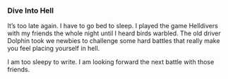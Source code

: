 ### Dive Into Hell
It’s too late again. I have to go bed to sleep. I played the game Helldivers with my friends the whole night until I heard birds warbled. The old driver Dolphin took we newbies to challenge some hard battles that really make you feel placing yourself in hell.

I am too sleepy to write. I am looking forward the next battle with those friends.

